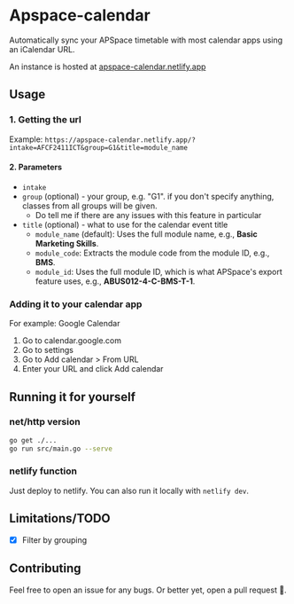 # Apspace-calendar
Automatically sync your APSpace timetable with most calendar apps using an iCalendar URL.

An instance is hosted at [apspace-calendar.netlify.app](https://apspace-calendar.netlify.app/)

## Usage
### 1. Getting the url
Example: `https://apspace-calendar.netlify.app/?intake=AFCF2411ICT&group=G1&title=module_name`

#### 2. Parameters
- `intake`
- `group` (optional) - your group, e.g. "G1". if you don't specify anything, classes from all groups will be given.
    - Do tell me if there are any issues with this feature in particular
- `title` (optional) - what to use for the calendar event title
    - `module_name` (default): Uses the full module name, e.g., **Basic Marketing Skills**.
    - `module_code`: Extracts the module code from the module ID, e.g., **BMS**.
    - `module_id`: Uses the full module ID, which is what APSpace's export feature uses, e.g., **ABUS012-4-C-BMS-T-1**.

### Adding it to your calendar app
For example: Google Calendar

1. Go to calendar.google.com
2. Go to settings
3. Go to Add calendar > From URL
4. Enter your URL and click Add calendar

## Running it for yourself
### net/http version
```sh
go get ./...
go run src/main.go --serve
```

### netlify function
Just deploy to netlify. You can also run it locally with `netlify dev`.

## Limitations/TODO
- [x] Filter by grouping

## Contributing
Feel free to open an issue for any bugs. Or better yet, open a pull request 🥺.
